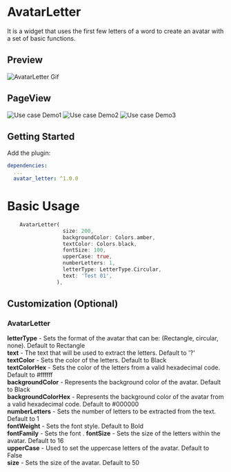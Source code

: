 # AvatarLetter

It is a widget that uses the first few letters of a word to create an avatar with a set of basic functions.

## Preview

![AvatarLetter Gif](al.gif "AvatarLetter")
## PageView

![Use case Demo1](demo_3.png "use case")
![Use case Demo2](demo_2.png "use case")
![Use case Demo3](demo_1.png "use case")
## Getting Started

Add the plugin:

```yaml
dependencies:
  ...
  avatar_letter: ^1.0.0
```

# Basic Usage

```dart
    AvatarLetter(
                  size: 200,
                  backgroundColor: Colors.amber,
                  textColor: Colors.black,
                  fontSize: 100,
                  upperCase: true,
                  numberLetters: 1,
                  letterType: LetterType.Circular,
                  text: 'Test 01',
                ),
   ```
   
   ## Customization (Optional)

### AvatarLetter
**letterType** - Sets the format of the avatar that can be: (Rectangle, circular, none). Default to Rectangle<br/>
**text** - The text that will be used to extract the letters. Default to '?'<br/>
**textColor** - Sets the color of the letters. Default to Black<br/>
**textColorHex** - Sets the color of the letters from a valid hexadecimal code. Default to #ffffff<br/>
**backgroundColor** - Represents the background color of the avatar. Default to Black <br/>
**backgroundColorHex** -  Represents the background color of the avatar from a valid hexadecimal code. Default to #000000<br/>
**numberLetters** - Sets the number of letters to be extracted from the text. Default to 1 <br/>
**fontWeight** - Sets the font style. Default to Bold  <br/>
**fontFamily** - Sets the font .
**fontSize** - Sets the size of the letters within the avatar. Default to 16<br/>
**upperCase** - Used to set the uppercase letters of the avatar. Default to False <br/>
**size** - Sets the size of the avatar. Default to 50 <br/>
